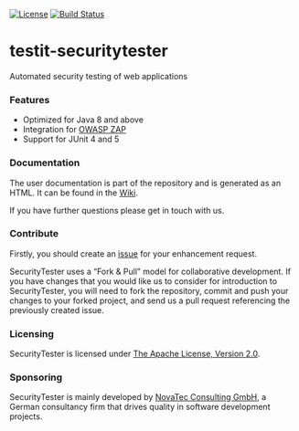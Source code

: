[![License](https://img.shields.io/badge/License-Apache%20License%202.0-brightgreen.svg)](http://www.apache.org/licenses/LICENSE-2.0.txt)
[![Build Status](https://travis-ci.org/nt-ca-aqe/testit-securitytester.svg?branch=master)](https://travis-ci.org/nt-ca-aqe/testit-securitytester)

# testit-securitytester
Automated security testing of web applications

### Features

- Optimized for Java 8 and above
- Integration for [OWASP ZAP][9]
- Support for JUnit 4 and 5

### Documentation

The user documentation is part of the repository and is generated as an HTML.
It can be found in the [Wiki][2].

If you have further questions please get in touch with us.

### Contribute

Firstly, you should create an [issue][3] 
for your enhancement request.

SecurityTester uses a “Fork & Pull” model for collaborative development. If you have changes that you 
would like us to consider for introduction to SecurityTester, you will need to fork the repository, 
commit and push your changes to your forked project, and send us a pull request referencing the 
previously created issue.

### Licensing

SecurityTester is licensed under [The Apache License, Version 2.0][5].

### Sponsoring

SecurityTester is mainly developed by [NovaTec Consulting GmbH][6], 
a German consultancy firm that drives quality in software development projects.


[1]: https://github.com/nt-ca-aqe/testit-securitytester
[2]: https://github.com/nt-ca-aqe/testit-securitytester/wiki
[3]: https://github.com/nt-ca-aqe/testit-securitytester/issues
[4]: https://github.com/nt-ca-aqe/testit-securitytester/wiki/Contribution
[5]: http://www.apache.org/licenses/LICENSE-2.0.txt
[6]: http://www.novatec-gmbh.de
[7]: http://www.apache.org/licenses/LICENSE-2.0.txt
[8]: https://travis-ci.org/nt-ca-aqe/testit-securitytester
[9]: https://github.com/zaproxy/zaproxy